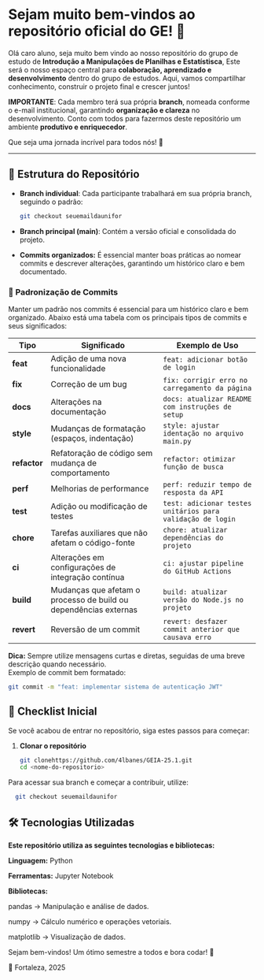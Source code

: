 # Sejam muito bem-vindos ao repositório oficial do GE! 🚀  

Olá caro aluno, seja muito bem vindo ao nosso repositório do grupo de estudo de **Introdução a Manipulações de Planilhas e Estatístisca**, Este será o nosso espaço central para **colaboração, aprendizado e desenvolvimento** dentro do grupo de estudos. Aqui, vamos compartilhar conhecimento, construir o projeto final e crescer juntos!  

**IMPORTANTE**: Cada membro terá sua própria **branch**, nomeada conforme o e-mail institucional, garantindo **organização e clareza** no desenvolvimento. Conto com todos para fazermos deste repositório um ambiente **produtivo e enriquecedor**.  

Que seja uma jornada incrível para todos nós! 🚀  

---

## 🌱 Estrutura do Repositório  

- **Branch individual**: Cada participante trabalhará em sua própria branch, seguindo o padrão:  
  ```bash
  git checkout seuemaildaunifor
  ```
- **Branch principal (main)**: Contém a versão oficial e consolidada do projeto.

- **Commits organizados:** É essencial manter boas práticas ao nomear commits e descrever alterações, garantindo um histórico claro e bem documentado.
### 📌 Padronização de Commits  

Manter um padrão nos commits é essencial para um histórico claro e bem organizado. Abaixo está uma tabela com os principais tipos de commits e seus significados:  

| Tipo        | Significado                                      | Exemplo de Uso |
|------------|------------------------------------------------|----------------|
| **feat**   | Adição de uma nova funcionalidade              | `feat: adicionar botão de login` |
| **fix**    | Correção de um bug                             | `fix: corrigir erro no carregamento da página` |
| **docs**   | Alterações na documentação                     | `docs: atualizar README com instruções de setup` |
| **style**  | Mudanças de formatação (espaços, indentação)   | `style: ajustar identação no arquivo main.py` |
| **refactor** | Refatoração de código sem mudança de comportamento | `refactor: otimizar função de busca` |
| **perf**   | Melhorias de performance                       | `perf: reduzir tempo de resposta da API` |
| **test**   | Adição ou modificação de testes                | `test: adicionar testes unitários para validação de login` |
| **chore**  | Tarefas auxiliares que não afetam o código-fonte | `chore: atualizar dependências do projeto` |
| **ci**     | Alterações em configurações de integração contínua | `ci: ajustar pipeline do GitHub Actions` |
| **build**  | Mudanças que afetam o processo de build ou dependências externas | `build: atualizar versão do Node.js no projeto` |
| **revert** | Reversão de um commit                          | `revert: desfazer commit anterior que causava erro` |

**Dica:** Sempre utilize mensagens curtas e diretas, seguidas de uma breve descrição quando necessário.  
Exemplo de commit bem formatado:  
```bash
git commit -m "feat: implementar sistema de autenticação JWT" 
```

## 📝 Checklist Inicial  

Se você acabou de entrar no repositório, siga estes passos para começar:  

1. **Clonar o repositório**  
   ```bash
   git clonehttps://github.com/4lbanes/GEIA-25.1.git
   cd <nome-do-repositorio>

Para acessar sua branch e começar a contribuir, utilize:
```bash
  git checkout seuemaildaunifor
```

## 🛠️ Tecnologias Utilizadas
**Este repositório utiliza as seguintes tecnologias e bibliotecas:**

**Linguagem:** Python

**Ferramentas:** Jupyter Notebook

**Bibliotecas:**

pandas → Manipulação e análise de dados.

numpy → Cálculo numérico e operações vetoriais.

matplotlib → Visualização de dados.

Sejam bem-vindos! Um ótimo semestre a todos e bora codar! 🚀

📍 Fortaleza, 2025